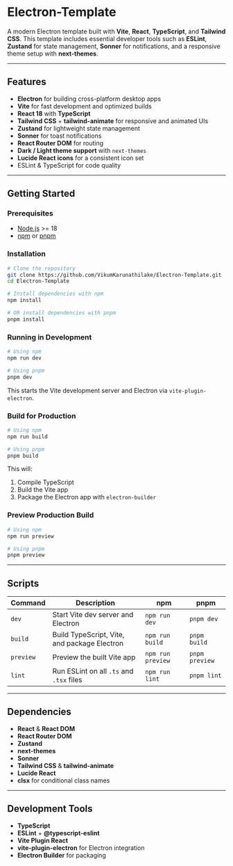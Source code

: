 # Electron-Template

A modern Electron template built with **Vite**, **React**, **TypeScript**, and **Tailwind CSS**. This template includes essential developer tools such as **ESLint**, **Zustand** for state management, **Sonner** for notifications, and a responsive theme setup with **next-themes**.

---

## Features

- **Electron** for building cross-platform desktop apps
- **Vite** for fast development and optimized builds
- **React 18** with **TypeScript**
- **Tailwind CSS** + **tailwind-animate** for responsive and animated UIs
- **Zustand** for lightweight state management
- **Sonner** for toast notifications
- **React Router DOM** for routing
- **Dark / Light theme support** with `next-themes`
- **Lucide React icons** for a consistent icon set
- ESLint & TypeScript for code quality

---

## Getting Started

### Prerequisites

- [Node.js](https://nodejs.org/) >= 18
- [npm](https://www.npmjs.com/) or [pnpm](https://pnpm.io/)

### Installation

```bash
# Clone the repository
git clone https://github.com/VikumKarunathilake/Electron-Template.git
cd Electron-Template

# Install dependencies with npm
npm install

# OR install dependencies with pnpm
pnpm install
````

### Running in Development

```bash
# Using npm
npm run dev

# Using pnpm
pnpm dev
```

This starts the Vite development server and Electron via `vite-plugin-electron`.

### Build for Production

```bash
# Using npm
npm run build

# Using pnpm
pnpm build
```

This will:

1. Compile TypeScript
2. Build the Vite app
3. Package the Electron app with `electron-builder`

### Preview Production Build

```bash
# Using npm
npm run preview

# Using pnpm
pnpm preview
```

---

## Scripts

| Command   | Description                                  | npm               | pnpm           |
| --------- | -------------------------------------------- | ----------------- | -------------- |
| `dev`     | Start Vite dev server and Electron           | `npm run dev`     | `pnpm dev`     |
| `build`   | Build TypeScript, Vite, and package Electron | `npm run build`   | `pnpm build`   |
| `preview` | Preview the built Vite app                   | `npm run preview` | `pnpm preview` |
| `lint`    | Run ESLint on all `.ts` and `.tsx` files     | `npm run lint`    | `pnpm lint`    |

---

## Dependencies

- **React** & **React DOM**
- **React Router DOM**
- **Zustand**
- **next-themes**
- **Sonner**
- **Tailwind CSS** & **tailwind-animate**
- **Lucide React**
- **clsx** for conditional class names

---

## Development Tools

- **TypeScript**
- **ESLint** + **@typescript-eslint**
- **Vite Plugin React**
- **vite-plugin-electron** for Electron integration
- **Electron Builder** for packaging
